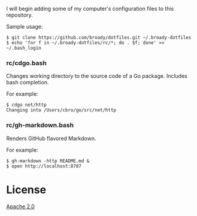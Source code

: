 I will begin adding some of my computer's configuration files to this repository.

Sample usage:

    $ git clone https://github.com/broady/dotfiles.git ~/.broady-dotfiles
    $ echo 'for f in ~/.broady-dotfiles/rc/*; do . $f; done' >> ~/.bash_login

### rc/cdgo.bash

Changes working directory to the source code of a Go package. Includes bash completion.

For example:

    $ cdgo net/http
    Changing into /Users/cbro/go/src/net/http

### rc/gh-markdown.bash

Renders GitHub flavored Markdown.

For example:

    $ gh-markdown -http README.md &
    $ open http://localhost:8787


# License

[Apache 2.0](LICENSE)
